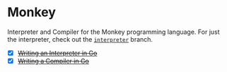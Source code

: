 # Monkey
Interpreter and Compiler for the Monkey programming language. For just the interpreter, check out the [`interpreter`](https://github.com/egriff89/monkey/tree/interpreter) branch.
- [x] ~~[Writing an Interpreter in Go](https://interpreterbook.com/)~~
- [x] ~~[Writing a Compiler in Go](https://compilerbook.com/)~~
